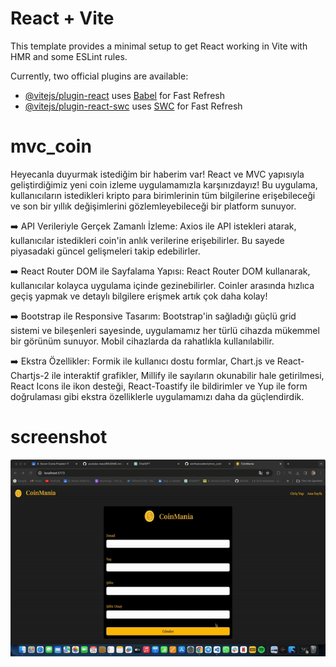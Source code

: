 # React + Vite

This template provides a minimal setup to get React working in Vite with HMR and some ESLint rules.

Currently, two official plugins are available:

- [@vitejs/plugin-react](https://github.com/vitejs/vite-plugin-react/blob/main/packages/plugin-react/README.md) uses [Babel](https://babeljs.io/) for Fast Refresh
- [@vitejs/plugin-react-swc](https://github.com/vitejs/vite-plugin-react-swc) uses [SWC](https://swc.rs/) for Fast Refresh

# mvc_coin

Heyecanla duyurmak istediğim bir haberim var! React ve MVC yapısıyla geliştirdiğimiz yeni coin izleme uygulamamızla karşınızdayız! Bu uygulama, kullanıcıların istedikleri kripto para birimlerinin tüm bilgilerine erişebileceği ve son bir yıllık değişimlerini gözlemleyebileceği bir platform sunuyor.

➡️ API Verileriyle Gerçek Zamanlı İzleme: Axios ile API istekleri atarak, kullanıcılar istedikleri coin'in anlık verilerine erişebilirler. Bu sayede piyasadaki güncel gelişmeleri takip edebilirler.

➡️ React Router DOM ile Sayfalama Yapısı: React Router DOM kullanarak, kullanıcılar kolayca uygulama içinde gezinebilirler. Coinler arasında hızlıca geçiş yapmak ve detaylı bilgilere erişmek artık çok daha kolay!

➡️ Bootstrap ile Responsive Tasarım: Bootstrap'in sağladığı güçlü grid sistemi ve bileşenleri sayesinde, uygulamamız her türlü cihazda mükemmel bir görünüm sunuyor. Mobil cihazlarda da rahatlıkla kullanılabilir.

➡️ Ekstra Özellikler: Formik ile kullanıcı dostu formlar, Chart.js ve React-Chartjs-2 ile interaktif grafikler, Millify ile sayıların okunabilir hale getirilmesi, React Icons ile ikon desteği, React-Toastify ile bildirimler ve Yup ile form doğrulaması gibi ekstra özelliklerle uygulamamızı daha da güçlendirdik.

# screenshot

![](coin.gif)
